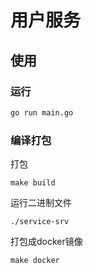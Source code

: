 # 用户服务

## 使用

### 运行

```bash
go run main.go
```

### 编译打包

打包

```
make build
```

运行二进制文件

```
./service-srv
```

打包成docker镜像

```
make docker
```